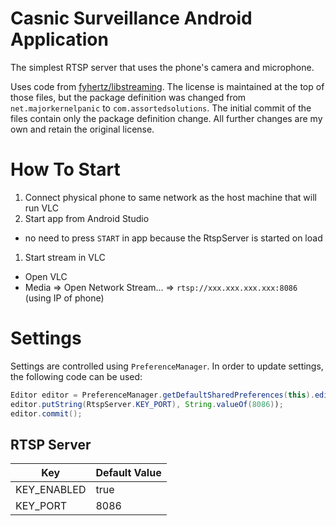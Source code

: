 # Casnic Surveillance Android Application

The simplest RTSP server that uses the phone's camera and microphone.

Uses code from [fyhertz/libstreaming](https://github.com/fyhertz/libstreaming/tree/2.2). The license is maintained at the top of those files, but the package definition was changed from `net.majorkernelpanic` to `com.assortedsolutions`. The initial commit of the files contain only the package definition change. All further changes are my own and retain the original license.

# How To Start

1. Connect physical phone to same network as the host machine that will run VLC
1. Start app from Android Studio
  - no need to press `START` in app because the RtspServer is started on load
1. Start stream in VLC
  - Open VLC
  - Media => Open Network Stream... => `rtsp://xxx.xxx.xxx.xxx:8086` (using IP of phone)

# Settings

Settings are controlled using `PreferenceManager`. In order to update settings, the following code can be used:

```java
Editor editor = PreferenceManager.getDefaultSharedPreferences(this).edit();
editor.putString(RtspServer.KEY_PORT), String.valueOf(8086));
editor.commit();
```

## RTSP Server

| Key         | Default Value |
| ----------- | ------------- |
| KEY_ENABLED | true          |
| KEY_PORT    | 8086          |
